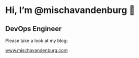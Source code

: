 # Hi, I’m @mischavandenburg 👋
## DevOps Engineer

Please take a look at my blog: 

www.mischavandenburg.com
 

<!---
mischavandenburg/mischavandenburg is a ✨ special ✨ repository because its `README.md` (this file) appears on your GitHub profile.
You can click the Preview link to take a look at your changes.
--->
